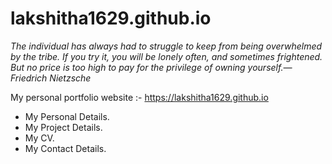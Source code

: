 # lakshitha1629.github.io

<i>The individual has always had to struggle to keep from being overwhelmed by the tribe. If you try it, you will be lonely often, and sometimes frightened. But no price is too high to pay for the privilege of owning yourself.— Friedrich Nietzsche</i>

My personal portfolio website :- https://lakshitha1629.github.io

- My Personal Details.                                                                                                                               
- My Project Details. 
- My CV.                                                                                                                                   
- My Contact Details.                                                                                                                     


